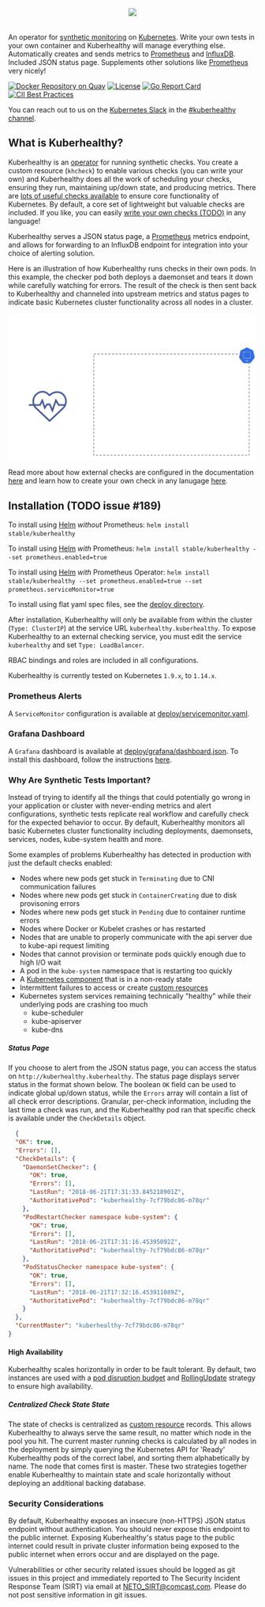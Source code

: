 <center><img src="https://github.com/Comcast/kuberhealthy/blob/master/images/kuberhealthy.png?raw=true"></center><br />

An operator for [synthetic monitoring](https://en.wikipedia.org/wiki/Synthetic_monitoring) on [Kubernetes](https://kubernetes.io).  Write your own tests in your own container and Kuberhealthy will manage everything else.  Automatically creates and sends metrics to [Prometheus](https://prometheus.io) and [InfluxDB](https://www.influxdata.com/).  Included JSON status page. Supplements other solutions like [Prometheus](https://prometheus.io/) very nicely!

[![Docker Repository on Quay](https://quay.io/repository/comcast/kuberhealthy/status "Kuberhealthy Docker Repository on Quay")](https://quay.io/repository/comcast/kuberhealthy)
[![License](https://img.shields.io/badge/License-Apache%202.0-blue.svg)](https://opensource.org/licenses/Apache-2.0)
[![Go Report Card](https://goreportcard.com/badge/github.com/Comcast/kuberhealthy)](https://goreportcard.com/report/github.com/Comcast/kuberhealthy)
[![CII Best Practices](https://bestpractices.coreinfrastructure.org/projects/2822/badge)](https://bestpractices.coreinfrastructure.org/projects/2822)

You can reach out to us on the [Kubernetes Slack](http://slack.k8s.io/) in the [#kuberhealthy channel](https://kubernetes.slack.com/messages/CB9G7HWTE).

## What is Kuberhealthy?

Kuberhealthy is an [operator](https://kubernetes.io/docs/concepts/extend-kubernetes/operator/) for running synthetic checks.  You create a custom resource (`khcheck`) to enable various checks (you can write your own) and Kuberhealthy does all the work of scheduling your checks, ensuring they run, maintaining up/down state, and producing metrics.  There are [lots of useful checks available]("docs/EXTERNAL_CHECKS_REGISTRY.md") to ensure core functionality of Kubernetes.  By default, a core set of lightweight but valuable checks are included.  If you like, you can easily [write your own checks (TODO)]() in any language! 

Kuberhealthy serves a JSON status page, a [Prometheus](https://prometheus.io/) metrics endpoint, and allows for forwarding to an InfluxDB endpoint for integration into your choice of alerting solution.

Here is an illustration of how Kuberhealthy runs checks in their own pods.  In this example, the checker pod both deploys a daemonset and tears it down while carefully watching for errors.  The result of the check is then sent back to Kuberhealthy and channeled into upstream metrics and status pages to indicate basic Kubernetes cluster functionality across all nodes in a cluster.

<img src="images/kh-ds-check.gif">

Read more about how external checks are configured in the documentation [here](docs/EXTERNAL_CHECKS.md) and learn how to create your own check in any lanugage [here](docs/EXTERNAL_CHECK_CREATION.md).


## Installation (TODO issue #189)
To install using [Helm](https://helm.sh) *without* Prometheus:
`helm install stable/kuberhealthy`

To install using [Helm](https://helm.sh) *with* Prometheus:
`helm install stable/kuberhealthy --set prometheus.enabled=true`

To install using [Helm](https://helm.sh) *with* Prometheus Operator:
`helm install stable/kuberhealthy --set prometheus.enabled=true --set prometheus.serviceMonitor=true`

To install using flat yaml spec files, see the [deploy directory](https://github.com/Comcast/kuberhealthy/tree/master/deploy).

After installation, Kuberhealthy will only be available from within the cluster (`Type: ClusterIP`) at the service URL `kuberhealthy.kuberhealthy`.  To expose Kuberhealthy to an external checking service, you must edit the service `kuberhealthy` and set `Type: LoadBalancer`.

RBAC bindings and roles are included in all configurations.

Kuberhealthy is currently tested on Kubernetes `1.9.x`, to `1.14.x`.

### Prometheus Alerts

A `ServiceMonitor` configuration is available at [deploy/servicemonitor.yaml](https://raw.githubusercontent.com/Comcast/kuberhealthy/master/deploy/servicemonitor.yaml).


### Grafana Dashboard

A `Grafana` dashboard is available at [deploy/grafana/dashboard.json](https://raw.githubusercontent.com/Comcast/kuberhealthy/master/deploy/grafana/dashboard.json).  To install this dashboard, follow the instructions [here](http://docs.grafana.org/reference/export_import/#importing-a-dashboard).

### Why Are Synthetic Tests Important?

Instead of trying to identify all the things that could potentially go wrong in your application or cluster with never-ending metrics and alert configurations, synthetic tests replicate real workflow and carefully check for the expected behavior to occur.  By default, Kuberhealthy monitors all basic Kubernetes cluster functionality including deployments, daemonsets, services, nodes, kube-system health and more.

Some examples of problems Kuberhealthy has detected in production with just the default checks enabled:

- Nodes where new pods get stuck in `Terminating` due to CNI communication failures
- Nodes where new pods get stuck in `ContainerCreating` due to disk provisoning errors
- Nodes where new pods get stuck in `Pending` due to container runtime errors
- Nodes where Docker or Kubelet crashes or has restarted
- Nodes that are unable to properly communicate with the api server due to kube-api request limiting
- Nodes that cannot provision or terminate pods quickly enough due to high I/O wait
- A pod in the `kube-system` namespace that is restarting too quickly
- A [Kubernetes component](https://kubernetes.io/docs/concepts/overview/components/) that is in a non-ready state
- Intermittent failures to access or create [custom resources](https://kubernetes.io/docs/concepts/extend-kubernetes/api-extension/custom-resources/)
- Kubernetes system services remaining technically "healthy" while their underlying pods are crashing too much
  - kube-scheduler
  - kube-apiserver
  - kube-dns

##### Status Page

If you choose to alert from the JSON status page, you can access the status on `http://kuberhealthy.kuberhealthy`.  The status page displays server status in the format shown below.  The boolean `OK` field can be used to indicate global up/down status, while the `Errors` array will contain a list of all check error descriptions.  Granular, per-check information, including the last time a check was run, and the Kuberhealthy pod ran that specific check is available under the `CheckDetails` object.

```json
  {
  "OK": true,
  "Errors": [],
  "CheckDetails": {
    "DaemonSetChecker": {
      "OK": true,
      "Errors": [],
      "LastRun": "2018-06-21T17:31:33.845218901Z",
      "AuthoritativePod": "kuberhealthy-7cf79bdc86-m78qr"
    },
    "PodRestartChecker namespace kube-system": {
      "OK": true,
      "Errors": [],
      "LastRun": "2018-06-21T17:31:16.45395092Z",
      "AuthoritativePod": "kuberhealthy-7cf79bdc86-m78qr"
    },
    "PodStatusChecker namespace kube-system": {
      "OK": true,
      "Errors": [],
      "LastRun": "2018-06-21T17:32:16.453911089Z",
      "AuthoritativePod": "kuberhealthy-7cf79bdc86-m78qr"
    }
  },
  "CurrentMaster": "kuberhealthy-7cf79bdc86-m78qr"
}
```

#### High Availability

Kuberhealthy scales horizontally in order to be fault tolerant.  By default, two instances are used with a [pod disruption budget](https://kubernetes.io/docs/tasks/run-application/configure-pdb/) and [RollingUpdate](https://kubernetes.io/docs/tasks/run-application/rolling-update-replication-controller/) strategy to ensure high availability.

##### Centralized Check State State

The state of checks is centralized as [custom resource](https://kubernetes.io/docs/concepts/extend-kubernetes/api-extension/custom-resources/) records.  This allows Kuberhealthy to always serve the same result, no matter which node in the pool you hit.  The current master running checks is calculated by all nodes in the deployment by simply querying the Kubernetes API for 'Ready' Kuberhealthy pods of the correct label, and sorting them alphabetically by name.  The node that comes first is master.  These two strategies together enable Kuberhealthy to maintain state and scale horizontally without deploying an additional backing database.

### Security Considerations

By default, Kuberhealthy exposes an insecure (non-HTTPS) JSON status endpoint without authentication. You should never expose this endpoint to the public internet. Exposing Kuberhealthy's status page to the public internet could result in private cluster information being exposed to the public internet when errors occur and are displayed on the page.

Vulnerabilities or other security related issues should be logged as git issues in this project and immediately reported to The Security Incident Response Team (SIRT) via email at NETO_SIRT@comcast.com.  Please do not post sensitive information in git issues.
